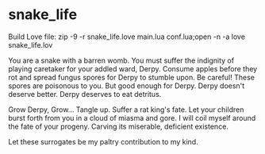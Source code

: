# snake_life

Build Love file:
zip -9 -r snake_life.love main.lua conf.lua;open -n -a love snake_life.lov

You are a snake with a barren womb.  You must suffer the indignity of playing caretaker for your addled ward, Derpy.  Consume apples before they rot and spread fungus spores for Derpy to stumble upon.  Be careful!  These spores are poisonous to you.  But good enough for Derpy.  Derpy doesn't deserve better.  Derpy deserves to eat detritus.

Grow Derpy, Grow...  Tangle up.  Suffer a rat king's fate.  Let your children burst forth from you in a cloud of miasma and gore.  I will coil myself around the fate of your progeny.  Carving its miserable, deficient existence.

Let these surrogates be my paltry contribution to my kind.
